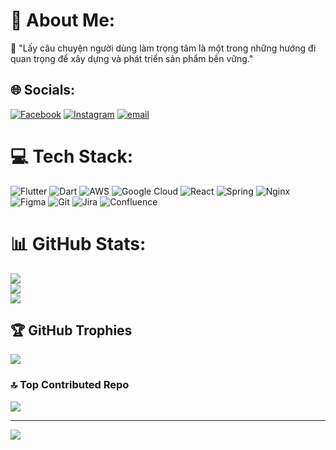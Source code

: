 # 💫 About Me:
🌱 "Lấy câu chuyện người dùng làm trọng tâm là một trong những hướng đi quan trọng để xây dựng và phát triển sản phẩm bền vững."


## 🌐 Socials:
[![Facebook](https://img.shields.io/badge/Facebook-%231877F2.svg?logo=Facebook&logoColor=white)](https://facebook.com/facebook.com/pvlinh.neu) [![Instagram](https://img.shields.io/badge/Instagram-%23E4405F.svg?logo=Instagram&logoColor=white)](https://instagram.com/phongphong.28) [![email](https://img.shields.io/badge/Email-D14836?logo=gmail&logoColor=white)](mailto:pvlinh.sitde@gmail.com) 

# 💻 Tech Stack:
![Flutter](https://img.shields.io/badge/Flutter-%2302569B.svg?style=for-the-badge&logo=Flutter&logoColor=white) ![Dart](https://img.shields.io/badge/dart-%230175C2.svg?style=for-the-badge&logo=dart&logoColor=white) ![AWS](https://img.shields.io/badge/AWS-%23FF9900.svg?style=for-the-badge&logo=amazon-aws&logoColor=white) ![Google Cloud](https://img.shields.io/badge/GoogleCloud-%234285F4.svg?style=for-the-badge&logo=google-cloud&logoColor=white) ![React](https://img.shields.io/badge/react-%2320232a.svg?style=for-the-badge&logo=react&logoColor=%2361DAFB) ![Spring](https://img.shields.io/badge/spring-%236DB33F.svg?style=for-the-badge&logo=spring&logoColor=white) ![Nginx](https://img.shields.io/badge/nginx-%23009639.svg?style=for-the-badge&logo=nginx&logoColor=white) ![Figma](https://img.shields.io/badge/figma-%23F24E1E.svg?style=for-the-badge&logo=figma&logoColor=white) ![Git](https://img.shields.io/badge/git-%23F05033.svg?style=for-the-badge&logo=git&logoColor=white) ![Jira](https://img.shields.io/badge/jira-%230A0FFF.svg?style=for-the-badge&logo=jira&logoColor=white) ![Confluence](https://img.shields.io/badge/confluence-%23172BF4.svg?style=for-the-badge&logo=confluence&logoColor=white)
# 📊 GitHub Stats:
![](https://github-readme-stats.vercel.app/api?username=P-ro-VL&theme=dark&hide_border=true&include_all_commits=true&count_private=true)<br/>
![](https://nirzak-streak-stats.vercel.app/?user=P-ro-VL&theme=dark&hide_border=true)<br/>
![](https://github-readme-stats.vercel.app/api/top-langs/?username=P-ro-VL&theme=dark&hide_border=true&include_all_commits=true&count_private=true&layout=compact)

## 🏆 GitHub Trophies
![](https://github-profile-trophy.vercel.app/?username=P-ro-VL&theme=dark&no-frame=true&no-bg=true&margin-w=4)

### 🔝 Top Contributed Repo
![](https://github-contributor-stats.vercel.app/api?username=P-ro-VL&limit=5&theme=dark&combine_all_yearly_contributions=true)

---
[![](https://visitcount.itsvg.in/api?id=P-ro-VL&icon=0&color=0)](https://visitcount.itsvg.in)

<!-- Proudly created with GPRM ( https://gprm.itsvg.in ) -->
